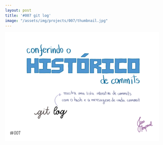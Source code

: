 ```yaml
---
layout: post
title: '#007 git log'
image: "/assets/img/projects/007/thumbnail.jpg"
---
```


<img src="/assets/img/projects/007/full.jpg">